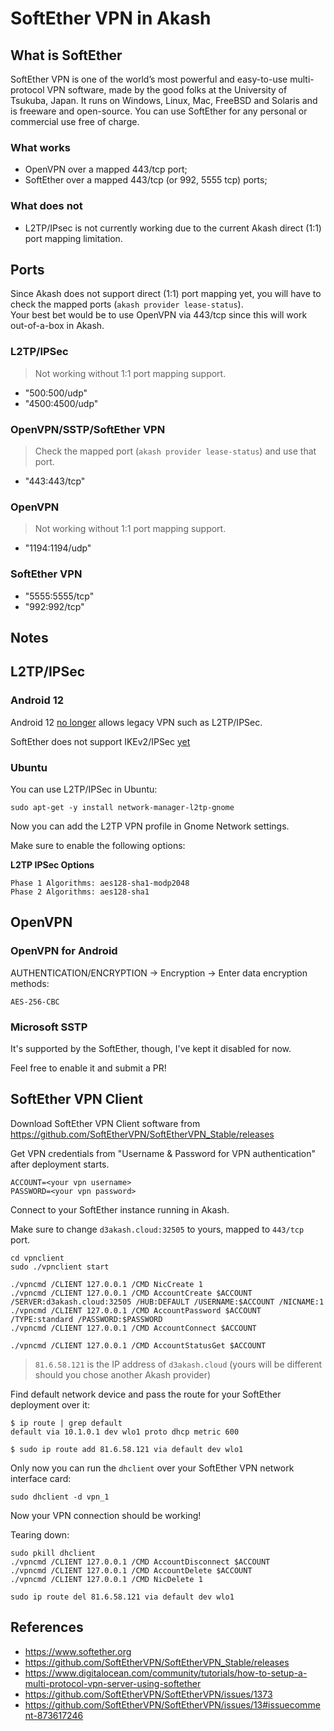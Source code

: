 # SoftEther VPN in Akash

## What is SoftEther

SoftEther VPN is one of the world’s most powerful and easy-to-use multi-protocol VPN software, made by the good folks at the University of Tsukuba, Japan. It runs on Windows, Linux, Mac, FreeBSD and Solaris and is freeware and open-source. You can use SoftEther for any personal or commercial use free of charge.

### What works

- OpenVPN over a mapped 443/tcp port;
- SoftEther over a mapped 443/tcp (or 992, 5555 tcp) ports;

### What does not

- L2TP/IPsec is not currently working due to the current Akash direct (1:1) port mapping limitation.

## Ports

Since Akash does not support direct (1:1) port mapping yet, you will have to check the mapped ports (`akash provider lease-status`).  
Your best bet would be to use OpenVPN via 443/tcp since this will work out-of-a-box in Akash.

### L2TP/IPSec

> Not working without 1:1 port mapping support.

- "500:500/udp"
- "4500:4500/udp"

### OpenVPN/SSTP/SoftEther VPN

> Check the mapped port (`akash provider lease-status`) and use that port.

- "443:443/tcp"

### OpenVPN

> Not working without 1:1 port mapping support.

- "1194:1194/udp"

### SoftEther VPN

- "5555:5555/tcp"
- "992:992/tcp"

## Notes

## L2TP/IPSec

### Android 12

Android 12 [no longer](https://github.com/SoftEtherVPN/SoftEtherVPN/issues/13#issuecomment-873617246) allows legacy VPN such as L2TP/IPSec.

SoftEther does not support IKEv2/IPSec [yet](https://github.com/SoftEtherVPN/SoftEtherVPN/issues/1373)

### Ubuntu

You can use L2TP/IPSec in Ubuntu:

```
sudo apt-get -y install network-manager-l2tp-gnome
```

Now you can add the L2TP VPN profile in Gnome Network settings.

Make sure to enable the following options:

**L2TP IPSec Options**

```
Phase 1 Algorithms: aes128-sha1-modp2048
Phase 2 Algorithms: aes128-sha1
```

## OpenVPN

### OpenVPN for Android

AUTHENTICATION/ENCRYPTION -> Encryption -> Enter data encryption methods:

```
AES-256-CBC
```

### Microsoft SSTP

It's supported by the SoftEther, though, I've kept it disabled for now.

Feel free to enable it and submit a PR!

## SoftEther VPN Client

Download SoftEther VPN Client software from https://github.com/SoftEtherVPN/SoftEtherVPN_Stable/releases

Get VPN credentials from "Username & Password for VPN authentication" after deployment starts.

```
ACCOUNT=<your vpn username>
PASSWORD=<your vpn password>
```

Connect to your SoftEther instance running in Akash.

Make sure to change `d3akash.cloud:32505` to yours, mapped to `443/tcp` port.

```
cd vpnclient
sudo ./vpnclient start

./vpncmd /CLIENT 127.0.0.1 /CMD NicCreate 1
./vpncmd /CLIENT 127.0.0.1 /CMD AccountCreate $ACCOUNT /SERVER:d3akash.cloud:32505 /HUB:DEFAULT /USERNAME:$ACCOUNT /NICNAME:1
./vpncmd /CLIENT 127.0.0.1 /CMD AccountPassword $ACCOUNT /TYPE:standard /PASSWORD:$PASSWORD
./vpncmd /CLIENT 127.0.0.1 /CMD AccountConnect $ACCOUNT

./vpncmd /CLIENT 127.0.0.1 /CMD AccountStatusGet $ACCOUNT
```

> `81.6.58.121` is the IP address of `d3akash.cloud` (yours will be different should you chose another Akash provider)

Find default network device and pass the route for your SoftEther deployment over it:

```
$ ip route | grep default
default via 10.1.0.1 dev wlo1 proto dhcp metric 600

$ sudo ip route add 81.6.58.121 via default dev wlo1
```

Only now you can run the `dhclient` over your SoftEther VPN network interface card:

```
sudo dhclient -d vpn_1
```

Now your VPN connection should be working!

Tearing down:

```
sudo pkill dhclient
./vpncmd /CLIENT 127.0.0.1 /CMD AccountDisconnect $ACCOUNT
./vpncmd /CLIENT 127.0.0.1 /CMD AccountDelete $ACCOUNT
./vpncmd /CLIENT 127.0.0.1 /CMD NicDelete 1

sudo ip route del 81.6.58.121 via default dev wlo1
```

## References

- https://www.softether.org
- https://github.com/SoftEtherVPN/SoftEtherVPN_Stable/releases
- https://www.digitalocean.com/community/tutorials/how-to-setup-a-multi-protocol-vpn-server-using-softether
- https://github.com/SoftEtherVPN/SoftEtherVPN/issues/1373
- https://github.com/SoftEtherVPN/SoftEtherVPN/issues/13#issuecomment-873617246
